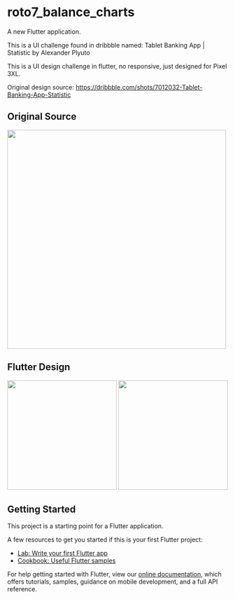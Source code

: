 # roto7_balance_charts

A new Flutter application.

This is a UI challenge found in dribbble named: Tablet Banking App | Statistic by Alexander Plyuto

This is a UI design challenge in flutter, no responsive, just designed for Pixel 3XL.

Original design source: https://dribbble.com/shots/7012032-Tablet-Banking-App-Statistic

## Original Source

<img src="https://user-images.githubusercontent.com/52869805/69931325-d5a07700-1494-11ea-949c-e10783af944b.png" width= 500>

## Flutter Design

<img src="https://user-images.githubusercontent.com/52869805/69931334-dcc78500-1494-11ea-8259-663255343e47.png" width= 250> <img src="https://user-images.githubusercontent.com/52869805/69931335-dcc78500-1494-11ea-8915-0150e4783f20.png" width= 250>


## Getting Started

This project is a starting point for a Flutter application.

A few resources to get you started if this is your first Flutter project:

- [Lab: Write your first Flutter app](https://flutter.dev/docs/get-started/codelab)
- [Cookbook: Useful Flutter samples](https://flutter.dev/docs/cookbook)

For help getting started with Flutter, view our
[online documentation](https://flutter.dev/docs), which offers tutorials,
samples, guidance on mobile development, and a full API reference.
